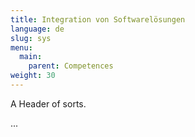 ```yaml
---
title: Integration von Softwarelösungen
language: de
slug: sys
menu:
  main:
    parent: Competences
weight: 30
---
```


<p class="lead">
   A Header of sorts.
</p>

...
